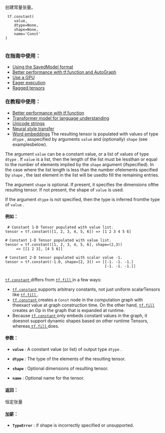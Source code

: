 创建常量张量。

```
 tf.constant(
    value,
    dtype=None,
    shape=None,
    name='Const'
)
 
```

### 在指南中使用：
- [Using the SavedModel format](https://tensorflow.google.cn/guide/saved_model)
- [Better performance with tf.function and AutoGraph](https://tensorflow.google.cn/guide/function)
- [Use a GPU](https://tensorflow.google.cn/guide/gpu)
- [Eager execution](https://tensorflow.google.cn/guide/eager)
- [Ragged tensors](https://tensorflow.google.cn/guide/ragged_tensor)


### 在教程中使用：
- [Better performance with tf.function](https://tensorflow.google.cn/tutorials/customization/performance)
- [Transformer model for language understanding](https://tensorflow.google.cn/tutorials/text/transformer)
- [Unicode strings](https://tensorflow.google.cn/tutorials/load_data/unicode)
- [Neural style transfer](https://tensorflow.google.cn/tutorials/generative/style_transfer)
- [Word embeddings](https://tensorflow.google.cn/tutorials/text/word_embeddings)
The resulting tensor is populated with values of type  `dtype` , asspecified by arguments  `value`  and (optionally)  `shape`  (see examplesbelow).

The argument  `value`  can be a constant value, or a list of values of type `dtype` . If  `value`  is a list, then the length of the list must be lessthan or equal to the number of elements implied by the  `shape`  argument (ifspecified). In the case where the list length is less than the number ofelements specified by  `shape` , the last element in the list will be usedto fill the remaining entries.

The argument  `shape`  is optional. If present, it specifies the dimensions ofthe resulting tensor. If not present, the shape of  `value`  is used.

If the argument  `dtype`  is not specified, then the type is inferred fromthe type of  `value` .

#### 例如：


```
 # Constant 1-D Tensor populated with value list.
tensor = tf.constant([1, 2, 3, 4, 5, 6]) => [1 2 3 4 5 6]

# Constant 1-D Tensor populated with value list.
tensor = tf.constant([1, 2, 3, 4, 5, 6], shape=(2,3))
     => [[1 2 3], [4 5 6]]

# Constant 2-D tensor populated with scalar value -1.
tensor = tf.constant(-1.0, shape=[2, 3]) => [[-1. -1. -1.]
                                             [-1. -1. -1.]]
 
```

[ `tf.constant` ](https://tensorflow.google.cn/api_docs/python/tf/constant) differs from [ `tf.fill` ](https://tensorflow.google.cn/api_docs/python/tf/fill) in a few ways:

- [ `tf.constant` ](https://tensorflow.google.cn/api_docs/python/tf/constant) supports arbitrary constants, not just uniform scalarTensors like [ `tf.fill` ](https://tensorflow.google.cn/api_docs/python/tf/fill).
- [ `tf.constant` ](https://tensorflow.google.cn/api_docs/python/tf/constant) creates a  `Const`  node in the computation graph with theexact value at graph construction time. On the other hand, [ `tf.fill` ](https://tensorflow.google.cn/api_docs/python/tf/fill)creates an Op in the graph that is expanded at runtime.
- Because [ `tf.constant` ](https://tensorflow.google.cn/api_docs/python/tf/constant) only embeds constant values in the graph, it doesnot support dynamic shapes based on other runtime Tensors, whereas[ `tf.fill` ](https://tensorflow.google.cn/api_docs/python/tf/fill) does.


#### 参数：
- **`value`** :          A constant value (or list) of output type  `dtype` .


- **`dtype`** :          The type of the elements of the resulting tensor.


- **`shape`** :          Optional dimensions of resulting tensor.


- **`name`** :           Optional name for the tensor.


#### 返回：
恒定张量

#### 加薪：
- **`TypeError`** : if shape is incorrectly specified or unsupported.
